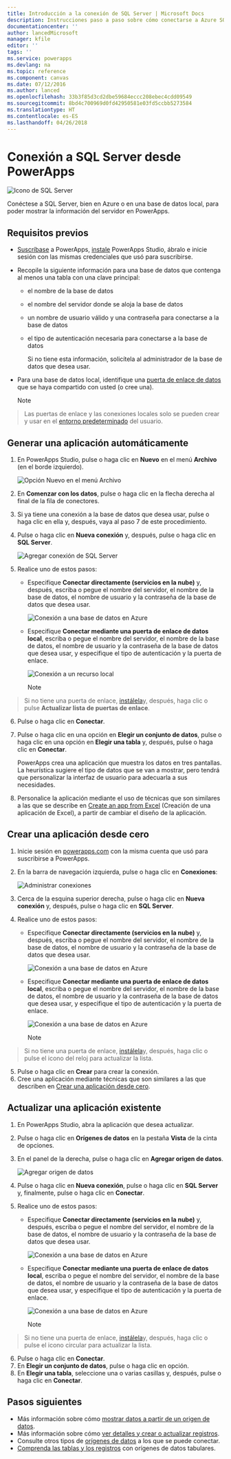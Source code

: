```yaml
---
title: Introducción a la conexión de SQL Server | Microsoft Docs
description: Instrucciones paso a paso sobre cómo conectarse a Azure SQL o una base de datos de SQL Server local
documentationcenter: ''
author: lancedMicrosoft
manager: kfile
editor: ''
tags: ''
ms.service: powerapps
ms.devlang: na
ms.topic: reference
ms.component: canvas
ms.date: 07/12/2016
ms.author: lanced
ms.openlocfilehash: 33b3f85d3cd2dbe59684eccc208ebec4cdd09549
ms.sourcegitcommit: 8bd4c700969d0fd42950581e03fd5ccbb5273584
ms.translationtype: HT
ms.contentlocale: es-ES
ms.lasthandoff: 04/26/2018
---
```

# <a name="connect-to-sql-server-from-powerapps"></a>Conexión a SQL Server desde PowerApps
![Icono de SQL Server](./media/connection-azure-sqldatabase/sqlicon.png)

Conéctese a SQL Server, bien en Azure o en una base de datos local, para poder mostrar la información del servidor en PowerApps.

## <a name="prerequisites"></a>Requisitos previos

* [Suscríbase](../../signup-for-powerapps.md) a PowerApps, [instale](http://aka.ms/powerappsinstall) PowerApps Studio, ábralo e inicie sesión con las mismas credenciales que usó para suscribirse.
* Recopile la siguiente información para una base de datos que contenga al menos una tabla con una clave principal:
  
  * el nombre de la base de datos
  * el nombre del servidor donde se aloja la base de datos
  * un nombre de usuario válido y una contraseña para conectarse a la base de datos
  * el tipo de autenticación necesaria para conectarse a la base de datos
    
    Si no tiene esta información, solicítela al administrador de la base de datos que desea usar.
* Para una base de datos local, identifique una [puerta de enlace de datos](../gateway-management.md) que se haya compartido con usted (o cree una).
  
    > [!NOTE]
> Las puertas de enlace y las conexiones locales solo se pueden crear y usar en el [entorno predeterminado](../working-with-environments.md) del usuario.

## <a name="generate-an-app-automatically"></a>Generar una aplicación automáticamente
1. En PowerApps Studio, pulse o haga clic en **Nuevo** en el menú **Archivo** (en el borde izquierdo).
   
    ![Opción Nuevo en el menú Archivo](./media/connection-azure-sqldatabase/file-new.png)
2. En **Comenzar con los datos**, pulse o haga clic en la flecha derecha al final de la fila de conectores.
3. Si ya tiene una conexión a la base de datos que desea usar, pulse o haga clic en ella y, después, vaya al paso 7 de este procedimiento.
4. Pulse o haga clic en **Nueva conexión** y, después, pulse o haga clic en **SQL Server**.
   
    ![Agregar conexión de SQL Server](./media/connection-azure-sqldatabase/add-sql-connection.png)
5. Realice uno de estos pasos:
   
   * Especifique **Conectar directamente (servicios en la nube)** y, después, escriba o pegue el nombre del servidor, el nombre de la base de datos, el nombre de usuario y la contraseña de la base de datos que desea usar.
     
       ![Conexión a una base de datos en Azure](./media/connection-azure-sqldatabase/connect-azure.png)
   * Especifique **Conectar mediante una puerta de enlace de datos local**, escriba o pegue el nombre del servidor, el nombre de la base de datos, el nombre de usuario y la contraseña de la base de datos que desea usar, y especifique el tipo de autenticación y la puerta de enlace.
     
       ![Conexión a un recurso local](./media/connection-azure-sqldatabase/connect-onprem.png)
     
       > [!NOTE]
> Si no tiene una puerta de enlace, [instálela](../gateway-reference.md)y, después, haga clic o pulse **Actualizar lista de puertas de enlace**.
6. Pulse o haga clic en **Conectar**.
7. Pulse o haga clic en una opción en **Elegir un conjunto de datos**, pulse o haga clic en una opción en **Elegir una tabla** y, después, pulse o haga clic en **Conectar**.
   
    PowerApps crea una aplicación que muestra los datos en tres pantallas. La heurística sugiere el tipo de datos que se van a mostrar, pero tendrá que personalizar la interfaz de usuario para adecuarla a sus necesidades.
8. Personalice la aplicación mediante el uso de técnicas que son similares a las que se describe en [Create an app from Excel](../get-started-create-from-data.md) (Creación de una aplicación de Excel), a partir de cambiar el diseño de la aplicación.

## <a name="build-an-app-from-scratch"></a>Crear una aplicación desde cero
1. Inicie sesión en [powerapps.com](https://web.powerapps.com) con la misma cuenta que usó para suscribirse a PowerApps.
2. En la barra de navegación izquierda, pulse o haga clic en **Conexiones**:  
   
    ![Administrar conexiones](./media/connection-azure-sqldatabase/manage-connections.png)
3. Cerca de la esquina superior derecha, pulse o haga clic en **Nueva conexión** y, después, pulse o haga clic en **SQL Server**.
4. Realice uno de estos pasos:
   
   * Especifique **Conectar directamente (servicios en la nube)** y, después, escriba o pegue el nombre del servidor, el nombre de la base de datos, el nombre de usuario y la contraseña de la base de datos que desea usar.
     
       ![Conexión a una base de datos en Azure](./media/connection-azure-sqldatabase/connect-azure-portal.png)
   * Especifique **Conectar mediante una puerta de enlace de datos local**, escriba o pegue el nombre del servidor, el nombre de la base de datos, el nombre de usuario y la contraseña de la base de datos que desea usar, y especifique el tipo de autenticación y la puerta de enlace.
     
       ![Conexión a una base de datos en Azure](./media/connection-azure-sqldatabase/connect-onprem-portal.png)
     
       > [!NOTE]
> Si no tiene una puerta de enlace, [instálela](../gateway-reference.md)y, después, haga clic o pulse el icono del reloj para actualizar la lista.
5. Pulse o haga clic en **Crear** para crear la conexión.
6. Cree una aplicación mediante técnicas que son similares a las que describen en [Crear una aplicación desde cero](../get-started-create-from-blank.md).

## <a name="update-an-existing-app"></a>Actualizar una aplicación existente
1. En PowerApps Studio, abra la aplicación que desea actualizar.
2. Pulse o haga clic en **Orígenes de datos** en la pestaña **Vista** de la cinta de opciones.
3. En el panel de la derecha, pulse o haga clic en **Agregar origen de datos**.
   
    ![Agregar origen de datos](./media/connection-azure-sqldatabase/add-data-source.png)
4. Pulse o haga clic en **Nueva conexión**, pulse o haga clic en **SQL Server** y, finalmente, pulse o haga clic en **Conectar**.
5. Realice uno de estos pasos:
   
   * Especifique **Conectar directamente (servicios en la nube)** y, después, escriba o pegue el nombre del servidor, el nombre de la base de datos, el nombre de usuario y la contraseña de la base de datos que desea usar.
     
       ![Conexión a una base de datos en Azure](./media/connection-azure-sqldatabase/connect-azure-fromblank.png)
   * Especifique **Conectar mediante una puerta de enlace de datos local**, escriba o pegue el nombre del servidor, el nombre de la base de datos, el nombre de usuario y la contraseña de la base de datos que desea usar, y especifique el tipo de autenticación y la puerta de enlace.
     
       ![Conexión a una base de datos en Azure](./media/connection-azure-sqldatabase/connect-onprem-fromblank.png)
     
       > [!NOTE]
> Si no tiene una puerta de enlace, [instálela](../gateway-reference.md)y, después, haga clic o pulse el icono circular para actualizar la lista.
6. Pulse o haga clic en **Conectar**.
7. En **Elegir un conjunto de datos**, pulse o haga clic en opción.
8. En **Elegir una tabla**, seleccione una o varias casillas y, después, pulse o haga clic en **Conectar**.

## <a name="next-steps"></a>Pasos siguientes
* Más información sobre cómo [mostrar datos a partir de un origen de datos](../add-gallery.md).
* Más información sobre cómo [ver detalles y crear o actualizar registros](../add-form.md).
* Consulte otros tipos de [orígenes de datos](../connections-list.md) a los que se puede conectar.  
* [Comprenda las tablas y los registros](../working-with-tables.md) con orígenes de datos tabulares.

<!--NotAvailableYet
## View the available functions ##
This connection includes the following functions:

| Function Name |  Description |
| --- | --- |
|[GetItems](connection-azure-sqldatabase.md#getitems) | Retrieves rows from a SQL table |
|[PostItem](connection-azure-sqldatabase.md#postitem) | Inserts a new row into a SQL table |
|[GetItem](connection-azure-sqldatabase.md#getitem) | Retrieves a single row from a SQL table |
|[DeleteItem](connection-azure-sqldatabase.md#deleteitem) | Deletes a row from a SQL table |
|[PatchItem](connection-azure-sqldatabase.md#patchitem) | Updates an existing row in a SQL table |
|[GetTables](connection-azure-sqldatabase.md#gettables) | Retrieves tables from a SQL database |

### GetItems
Get rows: Retrieves rows from a SQL table

#### Input properties

| Name| Data Type|Required|Description|
| ---|---|---|---|
|table|string|yes|Name of SQL table|
|$skip|integer|no|Number of entries to skip (default = 0)|
|$top|integer|no|Maximum number of entries to retrieve (default = 256)|
|$filter|string|no|An ODATA filter query to restrict the number of entries|
|$orderby|string|no|An ODATA orderBy query for specifying the order of entries|

### PostItem
Insert row: Inserts a new row into a SQL table

#### Input properties

| Name| Data Type|Required|Description|
| ---|---|---|---|
|table|string|yes|Name of SQL table|
|item| |yes|Row to insert into the specified table in SQL|

#### Output properties

| Property Name | Data Type | Required | Description |
|---|---|---|---|
|value|array|No | |


### GetItem
Get row: Retrieves a single row from a SQL table

#### Input properties

| Name| Data Type|Required|Description|
| ---|---|---|---|
|table|string|yes|Name of SQL table|
|id|string|yes|Unique identifier of the row to retrieve|

#### Output properties

| Property Name | Data Type | Required | Description |
|---|---|---|---|
|ItemInternalId|string|No | |


### DeleteItem
Delete row: Deletes a row from a SQL table

#### Input properties

| Name| Data Type|Required|Description|
| ---|---|---|---|
|table|string|yes|Name of SQL table|
|id|string|yes|Unique identifier of the row to delete|

#### Output properties
None.

### PatchItem
Update row: Updates an existing row in a SQL table

#### Input properties

| Name| Data Type|Required|Description|
| ---|---|---|---|
|table|string|yes|Name of SQL table|
|id|string|yes|Unique identifier of the row to update|
|item| |yes|Row with updated values|

#### Output properties

| Property Name | Data Type | Required | Description |
|---|---|---|---|
|ItemInternalId|string|No | &nbsp; |


### GetTables
Get tables: Retrieves tables from a SQL database

#### Input properties
None.

#### Output properties

| Property Name | Data Type | Required | Description |
|---|---|---|---|
|value|array|No | Can output the Name and DisplayName properties |

### ExecuteProcedure
Execute stored procedure: Executes a stored procedure in SQL

#### Input properties

| Name| Data Type|Required|Description|
| ---|---|---|---|
|procedure|string|yes|Procedure name|
|parameters| |yes|Input parameters|

#### Output properties
Result of the stored procedure execution.

| Property Name | Data Type | Required | Description |
|---|---|---|---|
|OutputParameters|object|No | Output parameter values |
|ReturnCode|integer|No | Return code of a procedure |
|ResultSets|object|No | Result sets|

-->
